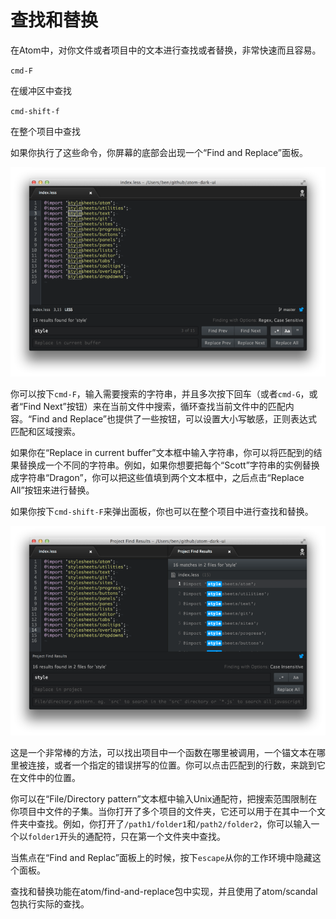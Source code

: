 <!-- 译者：Github@wizardforcel -->

# 查找和替换 #

在Atom中，对你文件或者项目中的文本进行查找或者替换，非常快速而且容易。

`cmd-F`

在缓冲区中查找

`cmd-shift-f`

在整个项目中查找

如果你执行了这些命令，你屏幕的底部会出现一个“Find and Replace”面板。

![](img/find-replace-file.png)

你可以按下`cmd-F`，输入需要搜索的字符串，并且多次按下回车（或者`cmd-G`，或者“Find Next”按钮）来在当前文件中搜索，循环查找当前文件中的匹配内容。“Find and Replace”也提供了一些按钮，可以设置大小写敏感，正则表达式匹配和区域搜索。

如果你在“Replace in current buffer”文本框中输入字符串，你可以将匹配到的结果替换成一个不同的字符串。例如，如果你想要把每个“Scott”字符串的实例替换成字符串“Dragon”，你可以把这些值填到两个文本框中，之后点击“Replace All”按钮来进行替换。

如果你按下`cmd-shift-F`来弹出面板，你也可以在整个项目中进行查找和替换。

![](img/find-replace-project.png)

这是一个非常棒的方法，可以找出项目中一个函数在哪里被调用，一个锚文本在哪里被连接，或者一个指定的错误拼写的位置。你可以点击匹配到的行数，来跳到它在文件中的位置。

你可以在“File/Directory pattern”文本框中输入Unix通配符，把搜索范围限制在你项目中文件的子集。当你打开了多个项目的文件夹，它还可以用于在其中一个文件夹中查找。例如，你打开了`/path1/folder1`和`/path2/folder2`，你可以输入一个以`folder1`开头的通配符，只在第一个文件夹中查找。

当焦点在“Find and Replac”面板上的时候，按下`escape`从你的工作环境中隐藏这个面板。

查找和替换功能在atom/find-and-replace包中实现，并且使用了atom/scandal包执行实际的查找。